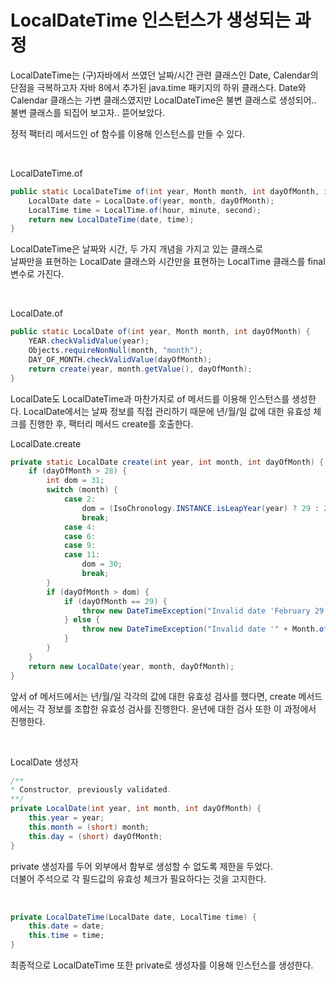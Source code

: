 # LocalDateTime 인스턴스가 생성되는 과정

LocalDateTime는 (구)자바에서 쓰였던 날짜/시간 관련 클래스인 Date, Calendar의 단점을 극복하고자 자바 8에서 추가된 java.time 패키지의 하위 클래스다. Date와 Calendar 클래스는 가변 클래스였지만 LocalDateTime은 불변 클래스로 생성되어.. 불변 클래스를 되집어 보고자.. 뜯어보았다.

정적 팩터리 메서드인 of 함수를 이용해 인스턴스를 만들 수 있다.

<br>

LocalDateTime.of
```java
public static LocalDateTime of(int year, Month month, int dayOfMonth, int hour, int minute, int second) {
    LocalDate date = LocalDate.of(year, month, dayOfMonth);
    LocalTime time = LocalTime.of(hour, minute, second);
    return new LocalDateTime(date, time);
}
```
LocalDateTime은 날짜와 시간, 두 가지 개념을 가지고 있는 클래스로 <br>
날짜만을 표현하는 LocalDate 클래스와 시간만을 표현하는 LocalTime 클래스를 final 변수로 가진다.

<br>

LocalDate.of
```java
public static LocalDate of(int year, Month month, int dayOfMonth) {
    YEAR.checkValidValue(year);
    Objects.requireNonNull(month, "month");
    DAY_OF_MONTH.checkValidValue(dayOfMonth);
    return create(year, month.getValue(), dayOfMonth);
}
```
LocalDate도 LocalDateTime과 마찬가지로 of 메서드를 이용해 인스턴스를 생성한다.
LocalDate에서는 날짜 정보를 직접 관리하기 때문에 년/월/일 값에 대한 유효성 체크를 진행한 후, 팩터리 메서드 create를 호출한다.


LocalDate.create
```java
private static LocalDate create(int year, int month, int dayOfMonth) {
    if (dayOfMonth > 28) {
        int dom = 31;
        switch (month) {
            case 2:
                dom = (IsoChronology.INSTANCE.isLeapYear(year) ? 29 : 28);
                break;
            case 4:
            case 6:
            case 9:
            case 11:
                dom = 30;
                break;
        }
        if (dayOfMonth > dom) {
            if (dayOfMonth == 29) {
                throw new DateTimeException("Invalid date 'February 29' as '" + year + "' is not a leap year");
            } else {
                throw new DateTimeException("Invalid date '" + Month.of(month).name() + " " + dayOfMonth + "'");
            }
        }
    }
    return new LocalDate(year, month, dayOfMonth);
}
```
앞서 of 메서드에서는 년/월/일 각각의 값에 대한 유효성 검사를 했다면, create 메서드에서는 각 정보를 조합한 유효성 검사를 진행한다. 윤년에 대한 검사 또한 이 과정에서 진행한다.

<br>

LocalDate 생성자
```java
/**
* Constructor, previously validated.
**/
private LocalDate(int year, int month, int dayOfMonth) {
    this.year = year;
    this.month = (short) month;
    this.day = (short) dayOfMonth;
}
```
private 생성자를 두어 외부에서 함부로 생성할 수 없도록 제한을 두었다. <br>
더불어 주석으로 각 필드값의 유효성 체크가 필요하다는 것을 고지한다.

<br>

```java
private LocalDateTime(LocalDate date, LocalTime time) {
    this.date = date;
    this.time = time;
}
```
최종적으로 LocalDateTime 또한 private로 생성자를 이용해 인스턴스를 생성한다.
